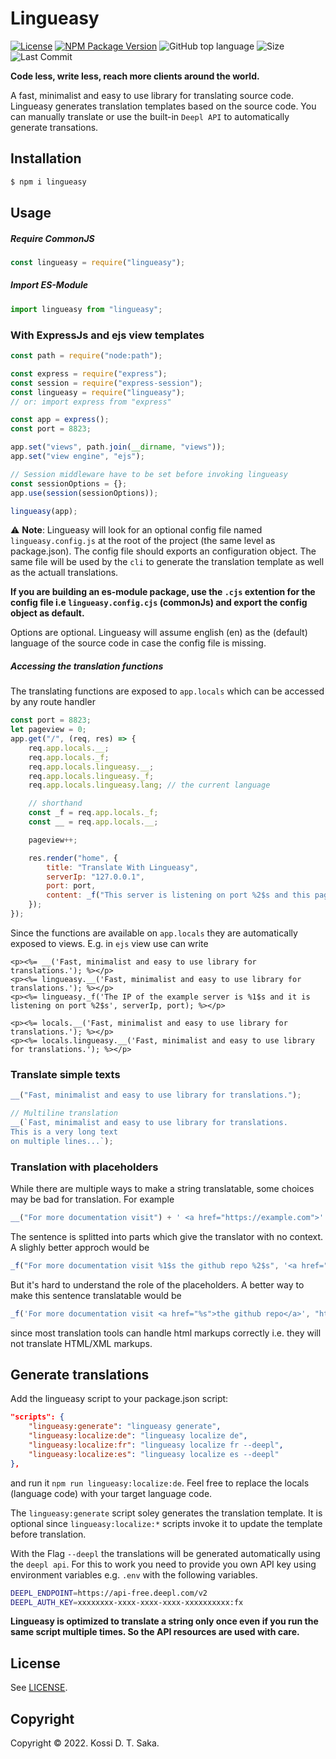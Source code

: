 # Lingueasy

[![License][license-image]][license-url] [![NPM Package Version][npm-image-version]][npm-url] ![GitHub top language][language-image] ![Size][size-image] ![Last Commit][commit-image]

**Code less, write less, reach more clients around the world.**

A fast, minimalist and easy to use library for translating source code.
Lingueasy generates translation templates based on the source code. You can manually translate or use the built-in `Deepl API` to automatically generate transations.

## Installation

```bash
$ npm i lingueasy
```

## Usage

##### Require CommonJS

```js
const lingueasy = require("lingueasy");
```

##### Import ES-Module

```js
import lingueasy from "lingueasy";
```

### With ExpressJs and ejs view templates

```js
const path = require("node:path");

const express = require("express");
const session = require("express-session");
const lingueasy = require("lingueasy");
// or: import express from "express"

const app = express();
const port = 8823;

app.set("views", path.join(__dirname, "views"));
app.set("view engine", "ejs");

// Session middleware have to be set before invoking lingueasy
const sessionOptions = {};
app.use(session(sessionOptions));

lingueasy(app);
```

⚠️ **Note**: Lingueasy will look for an optional config file named `lingueasy.config.js` at the root of the project (the same level as package.json). The config file should exports an configuration object. The same file will be used by the `cli` to generate the translation template as well as the actuall translations.

**If you are building an es-module package, use the `.cjs` extention for the config file i.e `lingueasy.config.cjs` (commonJs) and export the config object as default.**

Options are optional. Lingueasy will assume english (en) as the (default) language of the source code in case the config file is missing.

##### Accessing the translation functions

The translating functions are exposed to `app.locals` which can be accessed by any route handler

```js
const port = 8823;
let pageview = 0;
app.get("/", (req, res) => {
    req.app.locals.__;
    req.app.locals._f;
    req.app.locals.lingueasy.__;
    req.app.locals.lingueasy._f;
    req.app.locals.lingueasy.lang; // the current language

    // shorthand
    const _f = req.app.locals._f;
    const __ = req.app.locals.__;

    pageview++;

    res.render("home", {
        title: "Translate With Lingueasy",
        serverIp: "127.0.0.1",
        port: port,
        content: _f("This server is listening on port %2$s and this page have been visited %1$s times", pageview, port),
    });
});
```

Since the functions are available on `app.locals` they are automatically exposed to views. E.g. in `ejs` view use can write

```ejs views/home.ejs
<p><%= __('Fast, minimalist and easy to use library for translations.'); %></p>
<p><%= lingueasy.__('Fast, minimalist and easy to use library for translations.'); %></p>
<p><%= lingueasy._f('The IP of the example server is %1$s and it is listening on port %2$s', serverIp, port); %></p>

<p><%= locals.__('Fast, minimalist and easy to use library for translations.'); %></p>
<p><%= locals.lingueasy.__('Fast, minimalist and easy to use library for translations.'); %></p>
```

### Translate simple texts

```js
__("Fast, minimalist and easy to use library for translations.");

// Multiline translation
__(`Fast, minimalist and easy to use library for translations.
This is a very long text 
on multiple lines...`);
```

### Translation with placeholders

While there are multiple ways to make a string translatable, some choices may be bad for translation. For example

```js
__("For more documentation visit") + ' <a href="https://example.com">' + __("the github repo") + "</a>";
```

The sentence is splitted into parts which give the translator with no context. A slighly better approch would be

```js
_f("For more documentation visit %1$s the github repo %2$s", '<a href="https://example.de">', "</a>");
```

But it's hard to understand the role of the placeholders. A better way to make this sentence translatable would be

```js
_f('For more documentation visit <a href="%s">the github repo</a>', "https://example.de");
```

since most translation tools can handle html markups correctly i.e. they will not translate HTML/XML markups.

## Generate translations

Add the lingueasy script to your package.json script:

```json
"scripts": {
    "lingueasy:generate": "lingueasy generate",
    "lingueasy:localize:de": "lingueasy localize de",
    "lingueasy:localize:fr": "lingueasy localize fr --deepl",
    "lingueasy:localize:es": "lingueasy localize es --deepl"
},
```

and run it `npm run lingueasy:localize:de`. Feel free to replace the locals (language code) with your target language code.

The `lingueasy:generate` script soley generates the translation template. It is optional since `lingueasy:localize:*` scripts invoke it to update the template before translation.

With the Flag `--deepl` the translations will be generated automatically using the `deepl api`. For this to work you need to provide you own API key using environment variables e.g. `.env` with the following variables.

```sh
DEEPL_ENDPOINT=https://api-free.deepl.com/v2
DEEPL_AUTH_KEY=xxxxxxxx-xxxx-xxxx-xxxx-xxxxxxxxxx:fx
```

**Lingueasy is optimized to translate a string only once even if you run the same script multiple times. So the API resources are used with care.**

## License

See [LICENSE][license-url].

## Copyright

Copyright &copy; 2022. Kossi D. T. Saka.

[npm-image-version]: https://img.shields.io/npm/v/lingueasy.svg
[npm-image-downloads]: https://img.shields.io/npm/dm/lingueasy.svg?color=purple
[npm-url]: https://npmjs.org/package/lingueasy
[license-image]: https://img.shields.io/github/license/kossidts/lingueasy
[license-url]: https://github.com/kossidts/lingueasy/blob/master/LICENSE
[language-image]: https://img.shields.io/github/languages/top/kossidts/lingueasy?color=yellow
[size-image]: https://img.shields.io/github/repo-size/kossidts/lingueasy?color=light
[commit-image]: https://img.shields.io/github/last-commit/kossidts/lingueasy
[actions-url]: https://github.com/kossidts/lingueasy/actions
[workflow-image]: https://github.com/kossidts/lingueasy/actions/workflows/node.js.yml/badge.svg
[workflow-image-2]: https://github.com/kossidts/lingueasy/workflows/Node.js%20CI/badge.svg
